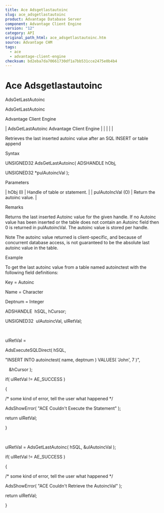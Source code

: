 ```yaml
---
title: Ace Adsgetlastautoinc
slug: ace_adsgetlastautoinc
product: Advantage Database Server
component: Advantage Client Engine
version: "12"
category: API
original_path_html: ace_adsgetlastautoinc.htm
source: Advantage CHM
tags:
  - ace
  - advantage-client-engine
checksum: bd2eba7da70661730df1a7bb531cce2475e0b4b4
---
```


# Ace Adsgetlastautoinc

AdsGetLastAutoinc

AdsGetLastAutoinc

Advantage Client Engine

| AdsGetLastAutoinc  Advantage Client Engine |  |  |  |  |

Retrieves the last inserted autoinc value after an SQL INSERT or table append

Syntax

UNSIGNED32 AdsGetLastAutoinc( ADSHANDLE hObj,

UNSIGNED32 \*pulAutoincVal );

Parameters

| hObj (I) | Handle of table or statement. |
| pulAutoIncVal (O) | Return the autoinc value. |

Remarks

Returns the last inserted Autoinc value for the given handle. If no Autoinc value has been inserted or the table does not contain an Autoinc field then 0 is returned in pulAutoincVal. The autoinc value is stored per handle.

Note The autoinc value returned is client-specific, and because of concurrent database access, is not guaranteed to be the absolute last autoinc value in the table.

Example

To get the last autoinc value from a table named autoinctest with the following field definitions:

Key = Autoinc

Name = Character

Deptnum = Integer

ADSHANDLE  hSQL, hCursor;

UNSIGNED32  ulAutoincVal, ulRetVal;

 

ulRetVal =

AdsExecuteSQLDirect( hSQL,

"INSERT INTO autoinctest( name, deptnum ) VALUES( 'John', 7 )",

   &hCursor );

if( ulRetVal != AE\_SUCCESS )

{

/\* some kind of error, tell the user what happened \*/

AdsShowError( "ACE Couldn't Execute the Statement" );

return ulRetVal;

}

 

ulRetVal = AdsGetLastAutoinc( hSQL, &ulAutoincVal );

if( ulRetVal != AE\_SUCCESS )

{

/\* some kind of error, tell the user what happened \*/

AdsShowError( "ACE Couldn't Retrieve the AutoincVal" );

return ulRetVal;

}
